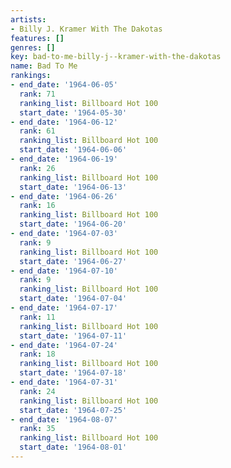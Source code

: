 ```yaml
---
artists:
- Billy J. Kramer With The Dakotas
features: []
genres: []
key: bad-to-me-billy-j--kramer-with-the-dakotas
name: Bad To Me
rankings:
- end_date: '1964-06-05'
  rank: 71
  ranking_list: Billboard Hot 100
  start_date: '1964-05-30'
- end_date: '1964-06-12'
  rank: 61
  ranking_list: Billboard Hot 100
  start_date: '1964-06-06'
- end_date: '1964-06-19'
  rank: 26
  ranking_list: Billboard Hot 100
  start_date: '1964-06-13'
- end_date: '1964-06-26'
  rank: 16
  ranking_list: Billboard Hot 100
  start_date: '1964-06-20'
- end_date: '1964-07-03'
  rank: 9
  ranking_list: Billboard Hot 100
  start_date: '1964-06-27'
- end_date: '1964-07-10'
  rank: 9
  ranking_list: Billboard Hot 100
  start_date: '1964-07-04'
- end_date: '1964-07-17'
  rank: 11
  ranking_list: Billboard Hot 100
  start_date: '1964-07-11'
- end_date: '1964-07-24'
  rank: 18
  ranking_list: Billboard Hot 100
  start_date: '1964-07-18'
- end_date: '1964-07-31'
  rank: 24
  ranking_list: Billboard Hot 100
  start_date: '1964-07-25'
- end_date: '1964-08-07'
  rank: 35
  ranking_list: Billboard Hot 100
  start_date: '1964-08-01'
---
```



